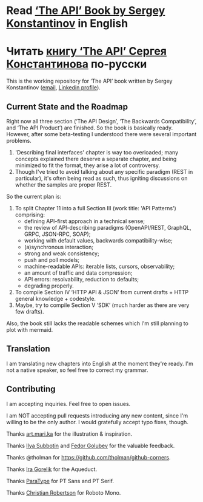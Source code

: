 # Read [‘The API’ Book by Sergey Konstantinov](https://twirl.github.io/The-API-Book) in English
# Читать [книгу ‘The API’ Сергея Константинова](https://twirl.github.io/The-API-Book/index.ru.html) по-русски

This is the working repository for ‘The API’ book written by Sergey Konstantinov ([email](mailto:twirl-team@yandex.ru), [Linkedin profile](https://linkedin.com/in/twirl)).

## Current State and the Roadmap

Right now all three section (‘The API Design’, ‘The Backwards Compatibility’, and ‘The API Product’) are finished. So the book is basically ready. However, after some beta-testing I understood there were several important problems.
  1. 'Describing final interfaces' chapter is way too overloaded; many concepts explained there deserve a separate chapter, and being minimized to fit the format, they arise a lot of controversy.
  2. Though I've tried to avoid talking about any specific paradigm (REST in particular), it's often being read as such, thus igniting discussions on whether the samples are proper REST.

So the current plan is:
  1. To split Chapter 11 into a full Section III (work title: 'API Patterns') comprising:
      * defining API-first approach in a technical sense;
      * the review of API-describing paradigms (OpenAPI/REST, GraphQL, GRPC, JSON-RPC, SOAP);
      * working with default values, backwards compatibility-wise;
      * (a)synchronous interaction;
      * strong and weak consistency;
      * push and poll models;
      * machine-readable APIs: iterable lists, cursors, observability;
      * an amount of traffic and data compression;
      * API errors: resolvability, reduction to defaults;
      * degrading properly.
  2. To compile Section IV ‘HTTP API & JSON’ from current drafts + HTTP general knowledge + codestyle.
  3. Maybe, try to compile Section V ‘SDK’ (much harder as there are very few drafts).

Also, the book still lacks the readable schemes which I'm still planning to plot with mermaid.

## Translation

I am translating new chapters into English at the moment they're ready. I'm not a native speaker, so feel free to correct my grammar.

## Contributing

I am accepting inquiries. Feel free to open issues.

I am NOT accepting pull requests introducing any new content, since I'm willing to be the only author. I would gratefully accept typo fixes, though.

Thanks [art.mari.ka](https://www.instagram.com/art.mari.ka/) for the illustration & inspiration.

Thanks [Ilya Subbotin](https://ru.linkedin.com/in/isubbotin) and [Fedor Golubev](https://www.linkedin.com/in/fedor-golubev-93910b5/) for the valuable feedback.

Thanks @tholman for https://github.com/tholman/github-corners.

Thanks [Ira Gorelik](https://pixabay.com/users/igorelick-680927/) for the Aqueduct.

Thanks [ParaType](https://www.paratype.ru/) for PT Sans and PT Serif.

Thanks [Christian Robertson](https://twitter.com/cr64) for Roboto Mono.